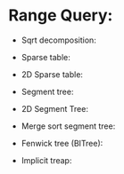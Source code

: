 # Range Query:

  - Sqrt decomposition:

  - Sparse table:

  - 2D Sparse table:

  - Segment tree:

  - 2D Segment Tree:

  - Merge sort segment tree:

  - Fenwick tree (BITree):

  - Implicit treap:

  

